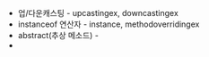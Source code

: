 * 업/다운캐스팅 - upcastingex, downcastingex
* instanceof 연산자 - instance, methodoverridingex
* abstract(추상 메소드) -
* 
